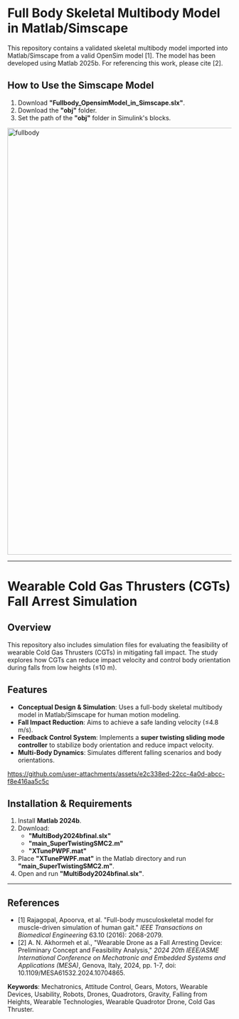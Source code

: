 # Full Body Skeletal Multibody Model in Matlab/Simscape  
This repository contains a validated skeletal multibody model imported into Matlab/Simscape from a valid OpenSim model [1]. The model has been developed using Matlab 2025b. For referencing this work, please cite [2].  

## How to Use the Simscape Model  
1. Download **"Fullbody_OpensimModel_in_Simscape.slx"**.  
2. Download the **"obj"** folder.  
3. Set the path of the **"obj"** folder in Simulink's blocks.  

<img width="959" alt="fullbody" src="https://github.com/user-attachments/assets/b39c603c-9ee2-4481-a2ef-894cc1bc537d" />

---

# Wearable Cold Gas Thrusters (CGTs) Fall Arrest Simulation  

## Overview  
This repository also includes simulation files for evaluating the feasibility of wearable Cold Gas Thrusters (CGTs) in mitigating fall impact. The study explores how CGTs can reduce impact velocity and control body orientation during falls from low heights (≤10 m).  

## Features  
- **Conceptual Design & Simulation**: Uses a full-body skeletal multibody model in Matlab/Simscape for human motion modeling.  
- **Fall Impact Reduction**: Aims to achieve a safe landing velocity (≤4.8 m/s).  
- **Feedback Control System**: Implements a **super twisting sliding mode controller** to stabilize body orientation and reduce impact velocity.  
- **Multi-Body Dynamics**: Simulates different falling scenarios and body orientations.  


https://github.com/user-attachments/assets/e2c338ed-22cc-4a0d-abcc-f8e416aa5c5c


## Installation & Requirements  
1. Install **Matlab 2024b**.  
2. Download:  
   - **"MultiBody2024bfinal.slx"**  
   - **"main_SuperTwistingSMC2.m"**  
   - **"XTunePWPF.mat"**  
3. Place **"XTunePWPF.mat"** in the Matlab directory and run **"main_SuperTwistingSMC2.m"**.  
4. Open and run **"MultiBody2024bfinal.slx"**.  

---

## References  
- [1] Rajagopal, Apoorva, et al. "Full-body musculoskeletal model for muscle-driven simulation of human gait." *IEEE Transactions on Biomedical Engineering* 63.10 (2016): 2068-2079.  
- [2] A. N. Akhormeh et al., "Wearable Drone as a Fall Arresting Device: Preliminary Concept and Feasibility Analysis," *2024 20th IEEE/ASME International Conference on Mechatronic and Embedded Systems and Applications (MESA)*, Genova, Italy, 2024, pp. 1-7, doi: 10.1109/MESA61532.2024.10704865.  

**Keywords**: Mechatronics, Attitude Control, Gears, Motors, Wearable Devices, Usability, Robots, Drones, Quadrotors, Gravity, Falling from Heights, Wearable Technologies, Wearable Quadrotor Drone, Cold Gas Thruster.  
